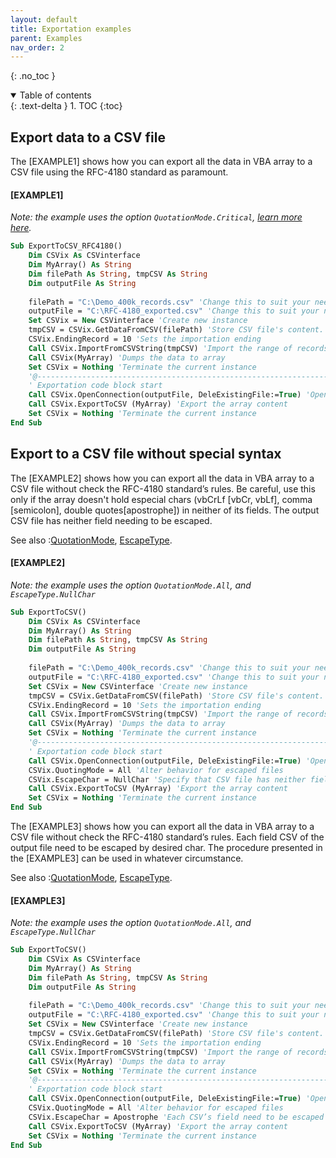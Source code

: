 ```yaml
---
layout: default
title: Exportation examples
parent: Examples
nav_order: 2
---
```


{: .no_toc }

<details open markdown="block">
  <summary>
    Table of contents
  </summary>
  {: .text-delta }
1. TOC
{:toc}
</details>

## Export data to a CSV file

The [EXAMPLE1] shows how you can export all the data in VBA array to a CSV file using the RFC-4180 standard as paramount. 

#### [EXAMPLE1]
*Note: the example uses the option `QuotationMode.Critical`, [learn more here](https://ws-garcia.github.io/VBA-CSV-interface/api/enumerations/quotationmode.html).*
```vb
Sub ExportToCSV_RFC4180()
	Dim CSVix As CSVinterface
	Dim MyArray() As String
	Dim filePath As String, tmpCSV As String
	Dim outputFile As String
	
	filePath = "C:\Demo_400k_records.csv" 'Change this to suit your needs
	outputFile = "C:\RFC-4180_exported.csv" 'Change this to suit your needs
	Set CSVix = New CSVinterface 'Create new instance
	tmpCSV = CSVix.GetDataFromCSV(filePath) 'Store CSV file's content.
	CSVix.EndingRecord = 10 'Sets the importation ending
	Call CSVix.ImportFromCSVString(tmpCSV) 'Import the range of records
	Call CSVix(MyArray) 'Dumps the data to array
	Set CSVix = Nothing 'Terminate the current instance
	'@---------------------------------------------------------------------------------
	' Exportation code block start
	Call CSVix.OpenConnection(outputFile, DeleExistingFile:=True) 'Open a physical connection to the CSV file
	Call CSVix.ExportToCSV (MyArray) 'Export the array content
	Set CSVix = Nothing 'Terminate the current instance
End Sub
```

## Export to a CSV file without special syntax

The [EXAMPLE2] shows how you can export all the data in VBA array to a CSV file without check the RFC-4180 standard’s rules. Be careful, use this only if the array doesn't hold especial chars (vbCrLf [vbCr, vbLf], comma [semicolon], double quotes[apostrophe]) in neither of its fields. The output CSV file has neither field needing to be escaped.

See also
:[QuotationMode](https://ws-garcia.github.io/VBA-CSV-interface/api/enumerations/quotationmode.html), [EscapeType](https://ws-garcia.github.io/VBA-CSV-interface/api/enumerations/escapetype.html).

#### [EXAMPLE2]
*Note: the example uses the option `QuotationMode.All`, and `EscapeType.NullChar`*
```vb
Sub ExportToCSV()
	Dim CSVix As CSVinterface
	Dim MyArray() As String
	Dim filePath As String, tmpCSV As String
	Dim outputFile As String
	
	filePath = "C:\Demo_400k_records.csv" 'Change this to suit your needs
	outputFile = "C:\RFC-4180_exported.csv" 'Change this to suit your needs
	Set CSVix = New CSVinterface 'Create new instance
	tmpCSV = CSVix.GetDataFromCSV(filePath) 'Store CSV file's content.
	CSVix.EndingRecord = 10 'Sets the importation ending
	Call CSVix.ImportFromCSVString(tmpCSV) 'Import the range of records
	Call CSVix(MyArray) 'Dumps the data to array
	Set CSVix = Nothing 'Terminate the current instance
	'@---------------------------------------------------------------------------------
	' Exportation code block start
	Call CSVix.OpenConnection(outputFile, DeleExistingFile:=True) 'Open a physical connection to the CSV file
	CSVix.QuotingMode = All 'Alter behavior for escaped files
	CSVix.EscapeChar = NullChar 'Specify that CSV file has neither field needing to be escaped.
	Call CSVix.ExportToCSV (MyArray) 'Export the array content
	Set CSVix = Nothing 'Terminate the current instance
End Sub
```
The [EXAMPLE3] shows how you can export all the data in VBA array to a CSV file without check the RFC-4180 standard’s rules. Each field CSV of the output file need to be escaped by desired char. The procedure presented in the [EXAMPLE3] can be used in whatever circumstance.

See also
:[QuotationMode](https://ws-garcia.github.io/VBA-CSV-interface/api/enumerations/quotationmode.html), [EscapeType](https://ws-garcia.github.io/VBA-CSV-interface/api/enumerations/escapetype.html).

#### [EXAMPLE3]
*Note: the example uses the option `QuotationMode.All`, and `EscapeType.NullChar`*
```vb
Sub ExportToCSV()
	Dim CSVix As CSVinterface
	Dim MyArray() As String
	Dim filePath As String, tmpCSV As String
	Dim outputFile As String
	
	filePath = "C:\Demo_400k_records.csv" 'Change this to suit your needs
	outputFile = "C:\RFC-4180_exported.csv" 'Change this to suit your needs
	Set CSVix = New CSVinterface 'Create new instance
	tmpCSV = CSVix.GetDataFromCSV(filePath) 'Store CSV file's content.
	CSVix.EndingRecord = 10 'Sets the importation ending
	Call CSVix.ImportFromCSVString(tmpCSV) 'Import the range of records
	Call CSVix(MyArray) 'Dumps the data to array
	Set CSVix = Nothing 'Terminate the current instance
	'@---------------------------------------------------------------------------------
	' Exportation code block start
	Call CSVix.OpenConnection(outputFile, DeleExistingFile:=True) 'Open a physical connection to the CSV file
	CSVix.QuotingMode = All 'Alter behavior for escaped files
	CSVix.EscapeChar = Apostrophe 'Each CSV’s field need to be escaped with this char.
	Call CSVix.ExportToCSV (MyArray) 'Export the array content
	Set CSVix = Nothing 'Terminate the current instance
End Sub
```